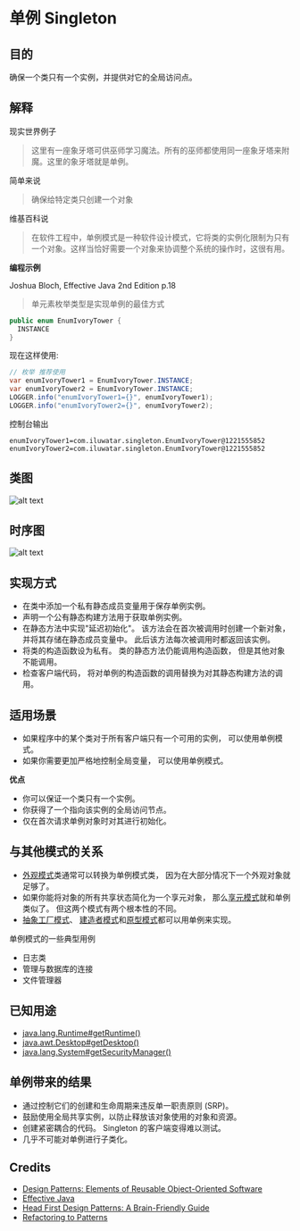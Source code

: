# 单例 Singleton

## 目的

确保一个类只有一个实例，并提供对它的全局访问点。

## 解释

现实世界例子

> 这里有一座象牙塔可供巫师学习魔法。所有的巫师都使用同一座象牙塔来附魔。这里的象牙塔就是单例。

简单来说

> 确保给特定类只创建一个对象

维基百科说

> 在软件工程中，单例模式是一种软件设计模式，它将类的实例化限制为只有一个对象。这样当恰好需要一个对象来协调整个系统的操作时，这很有用。

**编程示例**

Joshua Bloch, Effective Java 2nd Edition p.18

> 单元素枚举类型是实现单例的最佳方式

```java
public enum EnumIvoryTower {
  INSTANCE
}
```

现在这样使用:

```java
// 枚举 推荐使用
var enumIvoryTower1 = EnumIvoryTower.INSTANCE;
var enumIvoryTower2 = EnumIvoryTower.INSTANCE;
LOGGER.info("enumIvoryTower1={}", enumIvoryTower1);
LOGGER.info("enumIvoryTower2={}", enumIvoryTower2);
```

控制台输出

```
enumIvoryTower1=com.iluwatar.singleton.EnumIvoryTower@1221555852
enumIvoryTower2=com.iluwatar.singleton.EnumIvoryTower@1221555852
```

## 类图

![alt text](/src/main/resources/puml/uml/singleton.urm.png "Singleton pattern class diagram")

## 时序图

![alt text](/src/main/resources/puml/puml/Singleton.png)

## 实现方式

* 在类中添加一个私有静态成员变量用于保存单例实例。
* 声明一个公有静态构建方法用于获取单例实例。
* 在静态方法中实现"延迟初始化"。 该方法会在首次被调用时创建一个新对象， 并将其存储在静态成员变量中。 此后该方法每次被调用时都返回该实例。
* 将类的构造函数设为私有。 类的静态方法仍能调用构造函数， 但是其他对象不能调用。
* 检查客户端代码， 将对单例的构造函数的调用替换为对其静态构建方法的调用。

## 适用场景

* 如果程序中的某个类对于所有客户端只有一个可用的实例， 可以使用单例模式。
* 如果你需要更加严格地控制全局变量， 可以使用单例模式。

**优点**

* 你可以保证一个类只有一个实例。
* 你获得了一个指向该实例的全局访问节点。
* 仅在首次请求单例对象时对其进行初始化。

## 与其他模式的关系

* [外观模式](Facade)类通常可以转换为单例模式类， 因为在大部分情况下一个外观对象就足够了。
* 如果你能将对象的所有共享状态简化为一个享元对象， 那么[享元模式](Flyweight)就和单例类似了。 但这两个模式有两个根本性的不同。
* [抽象工厂模式](Abstract)、 [建造者模式](Builder)和[原型模式](Prototype)都可以用单例来实现。


单例模式的一些典型用例

* 日志类
* 管理与数据库的连接
* 文件管理器

## 已知用途

* [java.lang.Runtime#getRuntime()](http://docs.oracle.com/javase/8/docs/api/java/lang/Runtime.html#getRuntime%28%29)
* [java.awt.Desktop#getDesktop()](http://docs.oracle.com/javase/8/docs/api/java/awt/Desktop.html#getDesktop--)
* [java.lang.System#getSecurityManager()](http://docs.oracle.com/javase/8/docs/api/java/lang/System.html#getSecurityManager--)


## 单例带来的结果

* 通过控制它们的创建和生命周期来违反单一职责原则 (SRP)。
* 鼓励使用全局共享实例，以防止释放该对象使用的对象和资源。     
* 创建紧密耦合的代码。 Singleton 的客户端变得难以测试。
* 几乎不可能对单例进行子类化。

## Credits

* [Design Patterns: Elements of Reusable Object-Oriented Software](https://www.amazon.com/gp/product/0201633612/ref=as_li_tl?ie=UTF8&camp=1789&creative=9325&creativeASIN=0201633612&linkCode=as2&tag=javadesignpat-20&linkId=675d49790ce11db99d90bde47f1aeb59)
* [Effective Java](https://www.amazon.com/gp/product/0134685997/ref=as_li_tl?ie=UTF8&camp=1789&creative=9325&creativeASIN=0134685997&linkCode=as2&tag=javadesignpat-20&linkId=4e349f4b3ff8c50123f8147c828e53eb)
* [Head First Design Patterns: A Brain-Friendly Guide](https://www.amazon.com/gp/product/0596007124/ref=as_li_tl?ie=UTF8&camp=1789&creative=9325&creativeASIN=0596007124&linkCode=as2&tag=javadesignpat-20&linkId=6b8b6eea86021af6c8e3cd3fc382cb5b)
* [Refactoring to Patterns](https://www.amazon.com/gp/product/0321213351/ref=as_li_tl?ie=UTF8&camp=1789&creative=9325&creativeASIN=0321213351&linkCode=as2&tag=javadesignpat-20&linkId=2a76fcb387234bc71b1c61150b3cc3a7)
